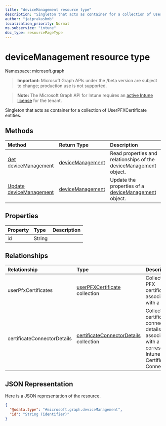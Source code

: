 ```yaml
---
title: "deviceManagement resource type"
description: "Singleton that acts as container for a collection of UserPFXCertificate entities."
author: "jaiprakashmb"
localization_priority: Normal
ms.subservice: "intune"
doc_type: resourcePageType
---
```


# deviceManagement resource type

Namespace: microsoft.graph
> **Important:** Microsoft Graph APIs under the /beta version are subject to change; production use is not supported.

> **Note:** The Microsoft Graph API for Intune requires an [active Intune license](https://go.microsoft.com/fwlink/?linkid=839381) for the tenant.


Singleton that acts as container for a collection of UserPFXCertificate entities.

## Methods
|Method|Return Type|Description|
|:---|:---|:---|
|[Get deviceManagement](../api/intune-raimportcerts-devicemanagement-get.md)|[deviceManagement](../resources/intune-raimportcerts-devicemanagement.md)|Read properties and relationships of the [deviceManagement](../resources/intune-raimportcerts-devicemanagement.md) object.|
|[Update deviceManagement](../api/intune-raimportcerts-devicemanagement-update.md)|[deviceManagement](../resources/intune-raimportcerts-devicemanagement.md)|Update the properties of a [deviceManagement](../resources/intune-raimportcerts-devicemanagement.md) object.|

## Properties
|Property|Type|Description|
|:---|:---|:---|
|id|String||

## Relationships
|Relationship|Type|Description|
|:---|:---|:---|
|userPfxCertificates|[userPFXCertificate](../resources/intune-raimportcerts-userpfxcertificate.md) collection|Collection of PFX certificates associated with a user.|
|certificateConnectorDetails|[certificateConnectorDetails](../resources/intune-raimportcerts-certificateconnectordetails.md) collection|Collection of certificate connector details, each associated with a corresponding Intune Certificate Connector.|

## JSON Representation
Here is a JSON representation of the resource.
<!-- {
  "blockType": "resource",
  "keyProperty": "id",
  "@odata.type": "microsoft.graph.deviceManagement"
}
-->
``` json
{
  "@odata.type": "#microsoft.graph.deviceManagement",
  "id": "String (identifier)"
}
```
